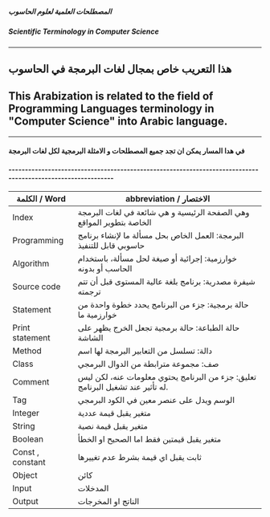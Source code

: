 #####  المصطلحات العلمية لعلوم الحاسوب
##### Scientific Terminology in Computer Science

--------------------------------------------------
## هذا التعريب خاص بمجال لغات البرمجة في الحاسوب
## This Arabization is related to the field of Programming Languages terminology in "Computer Science" into Arabic language.
--------------------------------------------------
#### في هدا المسار يمكن ان تجد جميع المصطلحات و الامثلة البرمجية لكل لغات البرمجة 


#### ------------------------------------------------------------------------------------------------------------
الكلمة / Word | abbreviation / الاختصار
--------------|----------------------
Index | وهي الصفحة الرئيسية و هي شائعة في لغات البرمجة الخاصة بتطوير المواقع 
Programming | البرمجة: العمل الخاص بحل مسألة ما لإنشاء برنامج حاسوبي قابل للتنفيذ
Algorithm | خوارزمية: إجرائية أو صيغة لحل مسألة، باستخدام الحاسب أو بدونه
Source code | شيفرة مصدرية: برنامج بلغة عالية المستوى قبل أن تتم ترجمته
Statement | حالة برمجية: جزء من البرنامج يحدد خطوة واحدة من خوارزمية ما
Print statement | حالة الطباعة: حالة برمجية تجعل الخرج يظهر على الشاشة
Method | دالة: تسلسل من التعابير البرمجة لها اسم
Class | صف: مجموعة مترابطة من الدوال البرمجي
Comment | تعليق: جزء من البرنامج يحتوي معلومات عنه، لكن ليس له تأثير عند تشغيل البرنامج.
Tag | الوسم ويدل على عنصر معين في الكود البرمجي
Integer | متغير يقبل قيمة عددية
String | متغير يقبل قيمة نصية
Boolean | متغير يقبل قيمتين فقط اما الصحيح او الخطأ
Const , constant | ثابت يقبل اي قيمة بشرط عدم تغييرها 
Object | كائن 
Input | المدخلات 
Output |  الناتج او المخرجات







